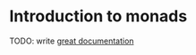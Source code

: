 # Introduction to monads

TODO: write [great documentation](http://jacobian.org/writing/what-to-write/)

